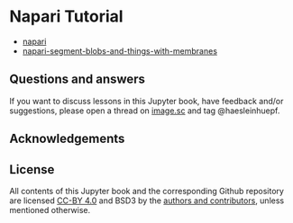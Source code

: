 # Napari Tutorial

* [napari](https://napari.org/)
* [napari-segment-blobs-and-things-with-membranes](https://github.com/haesleinhuepf/napari-segment-blobs-and-things-with-membranes)

## Questions and answers

If you want to discuss lessons in this Jupyter book, have feedback and/or suggestions, please open a thread on [image.sc](https://image.sc/) and tag @haesleinhuepf.

## Acknowledgements


## License

All contents of this Jupyter book and the corresponding Github repository are licensed [CC-BY 4.0](https://creativecommons.org/licenses/by/4.0/) and 
BSD3 by the [authors and contributors](https://github.com/ScaDS/napari-tutorial-2023/contributors), unless mentioned otherwise.
